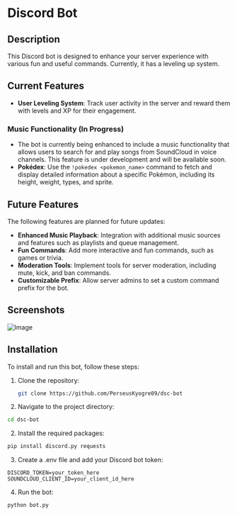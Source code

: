 # Discord Bot

## Description
This Discord bot is designed to enhance your server experience with various fun and useful commands. Currently, it has a leveling up system.

## Current Features
- **User Leveling System**: Track user activity in the server and reward them with levels and XP for their engagement.

### Music Functionality (In Progress)
- The bot is currently being enhanced to include a music functionality that allows users to search for and play songs from SoundCloud in voice channels. This feature is under development and will be available soon.
- **Pokédex**: Use the `!pokedex <pokemon_name>` command to fetch and display detailed information about a specific Pokémon, including its height, weight, types, and sprite.

## Future Features
The following features are planned for future updates:

- **Enhanced Music Playback**: Integration with additional music sources and features such as playlists and queue management.
- **Fun Commands**: Add more interactive and fun commands, such as games or trivia.
- **Moderation Tools**: Implement tools for server moderation, including mute, kick, and ban commands.
- **Customizable Prefix**: Allow server admins to set a custom command prefix for the bot.

## Screenshots
![Image](https://imgur.com/J5QFqLX.png)

## Installation
To install and run this bot, follow these steps:

1. Clone the repository:
   ```bash
   git clone https://github.com/PerseusKyogre09/dsc-bot
   ```
2. Navigate to the project directory:
```bash
cd dsc-bot
```
2. Install the required packages:
```bash
pip install discord.py requests
```
3. Create a .env file and add your Discord bot token:
```
DISCORD_TOKEN=your_token_here
SOUNDCLOUD_CLIENT_ID=your_client_id_here
```
4. Run the bot:
```bash
python bot.py
```
